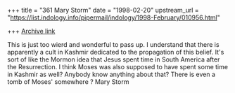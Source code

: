 +++
title = "361 Mary Storm"
date = "1998-02-20"
upstream_url = "https://list.indology.info/pipermail/indology/1998-February/010956.html"

+++
[Archive link](https://list.indology.info/pipermail/indology/1998-February/010956.html)

This is just too wierd and wonderful to pass up.
I understand that there is apparently a cult in Kashmir dedicated to the
propagation of this belief. It's sort of like the Mormon idea that Jesus
spent time in South America after the Resurrection.
I think Moses was also supposed to have spent some time in Kashmir as
well? Anybody know anything about that? There is even a tomb of Moses'
somewhere ?
Mary Storm



